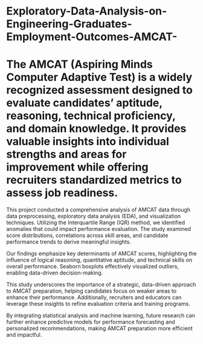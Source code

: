 # Exploratory-Data-Analysis-on-Engineering-Graduates-Employment-Outcomes-AMCAT-

# The AMCAT (Aspiring Minds Computer Adaptive Test) is a widely recognized assessment designed to evaluate candidates’ aptitude, reasoning, technical proficiency, and domain knowledge. It provides valuable insights into individual strengths and areas for improvement while offering recruiters standardized metrics to assess job readiness.

This project conducted a comprehensive analysis of AMCAT data through data preprocessing, exploratory data analysis (EDA), and visualization techniques. Utilizing the Interquartile Range (IQR) method, we identified anomalies that could impact performance evaluation. The study examined score distributions, correlations across skill areas, and candidate performance trends to derive meaningful insights.

Our findings emphasize key determinants of AMCAT scores, highlighting the influence of logical reasoning, quantitative aptitude, and technical skills on overall performance. Seaborn boxplots effectively visualized outliers, enabling data-driven decision-making.

This study underscores the importance of a strategic, data-driven approach to AMCAT preparation, helping candidates focus on weaker areas to enhance their performance. Additionally, recruiters and educators can leverage these insights to refine evaluation criteria and training programs.

By integrating statistical analysis and machine learning, future research can further enhance predictive models for performance forecasting and personalized recommendations, making AMCAT preparation more efficient and impactful.







